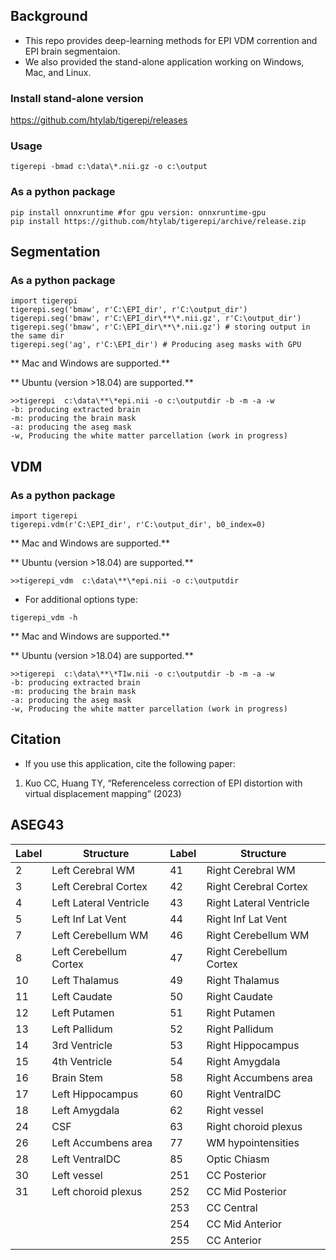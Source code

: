 ## Background

* This repo provides deep-learning methods for EPI VDM corrention and EPI brain segmentaion.
* We also provided the stand-alone application working on Windows, Mac, and Linux.

### Install stand-alone version
https://github.com/htylab/tigerepi/releases

### Usage

    tigerepi -bmad c:\data\*.nii.gz -o c:\output

### As a python package

    pip install onnxruntime #for gpu version: onnxruntime-gpu
    pip install https://github.com/htylab/tigerepi/archive/release.zip

## Segmentation

### As a python package

    import tigerepi
    tigerepi.seg('bmaw', r'C:\EPI_dir', r'C:\output_dir')
    tigerepi.seg('bmaw', r'C:\EPI_dir\**\*.nii.gz', r'C:\output_dir')
    tigerepi.seg('bmaw', r'C:\EPI_dir\**\*.nii.gz') # storing output in the same dir
    tigerepi.seg('ag', r'C:\EPI_dir') # Producing aseg masks with GPU


** Mac and Windows  are supported.**

** Ubuntu (version >18.04)  are supported.**

```
>>tigerepi  c:\data\**\*epi.nii -o c:\outputdir -b -m -a -w
-b: producing extracted brain
-m: producing the brain mask
-a: producing the aseg mask
-w, Producing the white matter parcellation (work in progress)
```

## VDM

### As a python package

    import tigerepi
    tigerepi.vdm(r'C:\EPI_dir', r'C:\output_dir', b0_index=0)

** Mac and Windows  are supported.**

** Ubuntu (version >18.04)  are supported.**
```
>>tigerepi_vdm  c:\data\**\*epi.nii -o c:\outputdir
```
- For additional options type:
```
tigerepi_vdm -h
```


** Mac and Windows  are supported.**

** Ubuntu (version >18.04)  are supported.**

```
>>tigerepi  c:\data\**\*T1w.nii -o c:\outputdir -b -m -a -w
-b: producing extracted brain
-m: producing the brain mask
-a: producing the aseg mask
-w, Producing the white matter parcellation (work in progress)
```

## Citation

* If you use this application, cite the following paper:

1. Kuo CC, Huang TY, “Referenceless correction of EPI distortion with virtual displacement mapping” (2023)

## ASEG43
| Label | Structure              | Label | Structure               |
| ----- | ---------------------- | ----- | ----------------------- |
| 2     | Left Cerebral WM       | 41    | Right Cerebral WM       |
| 3     | Left Cerebral Cortex   | 42    | Right Cerebral Cortex   |
| 4     | Left Lateral Ventricle | 43    | Right Lateral Ventricle |
| 5     | Left Inf Lat Vent      | 44    | Right Inf Lat Vent      |
| 7     | Left Cerebellum WM     | 46    | Right Cerebellum WM     |
| 8     | Left Cerebellum Cortex | 47    | Right Cerebellum Cortex |
| 10    | Left Thalamus          | 49    | Right Thalamus          |
| 11    | Left Caudate           | 50    | Right Caudate           |
| 12    | Left Putamen           | 51    | Right Putamen           |
| 13    | Left Pallidum          | 52    | Right Pallidum          |
| 14    | 3rd Ventricle          | 53    | Right Hippocampus       |
| 15    | 4th Ventricle          | 54    | Right Amygdala          |
| 16    | Brain Stem             | 58    | Right Accumbens area    |
| 17    | Left Hippocampus       | 60    | Right VentralDC         |
| 18    | Left Amygdala          | 62    | Right vessel            |
| 24    | CSF                    | 63    | Right choroid plexus    |
| 26    | Left Accumbens area    | 77    | WM hypointensities      |
| 28    | Left VentralDC         | 85    | Optic Chiasm            |
| 30    | Left vessel            | 251   | CC Posterior            |
| 31    | Left choroid plexus    | 252   | CC Mid Posterior        |
|       |                        | 253   | CC Central              |
|       |                        | 254   | CC Mid Anterior         |
|       |                        | 255   | CC Anterior             |
